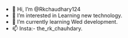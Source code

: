 - 👋 Hi, I’m @Rkchaudhary124
- 👀 I’m interested in Learning new technology.
- 🌱 I’m currently learning Wed development.
- 📫 Insta:- the_rk_chauhdary.

<!---
Rkchaudhary124/Rkchaudhary124 is a ✨ special ✨ repository because its `README.md` (this file) appears on your GitHub profile.
You can click the Preview link to take a look at your changes.
--->
